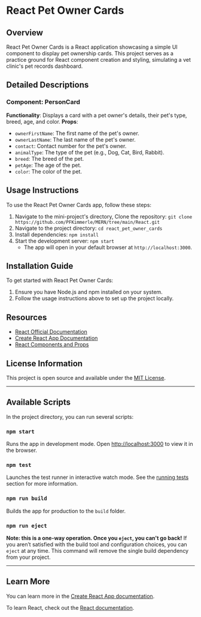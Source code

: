 # React Pet Owner Cards

## Overview
React Pet Owner Cards is a React application showcasing a simple UI component to display pet ownership cards. This project serves as a practice ground for React component creation and styling, simulating a vet clinic's pet records dashboard.

## Detailed Descriptions
### Component: PersonCard
**Functionality**: Displays a card with a pet owner's details, their pet's type, breed, age, and color.
**Props**:
- `ownerFirstName`: The first name of the pet's owner.
- `ownerLastName`: The last name of the pet's owner.
- `contact`: Contact number for the pet's owner.
- `animalType`: The type of the pet (e.g., Dog, Cat, Bird, Rabbit).
- `breed`: The breed of the pet.
- `petAge`: The age of the pet.
- `color`: The color of the pet.

## Usage Instructions
To use the React Pet Owner Cards app, follow these steps:
1. Navigate to the mini-project's directory, Clone the repository: `git clone https://github.com/PFKimmerle/MERN/tree/main/React.git` 
2. Navigate to the project directory: `cd react_pet_owner_cards`
3. Install dependencies: `npm install`
4. Start the development server: `npm start`
   - The app will open in your default browser at `http://localhost:3000`.

## Installation Guide
To get started with React Pet Owner Cards:
1. Ensure you have Node.js and npm installed on your system.
2. Follow the usage instructions above to set up the project locally.

## Resources
- [React Official Documentation](https://reactjs.org/docs/getting-started.html)
- [Create React App Documentation](https://create-react-app.dev/docs/getting-started/)
- [React Components and Props](https://reactjs.org/docs/components-and-props.html)

## License Information
This project is open source and available under the [MIT License](LICENSE).

---

## Available Scripts

In the project directory, you can run several scripts:

### `npm start`
Runs the app in development mode. Open [http://localhost:3000](http://localhost:3000) to view it in the browser.

### `npm test`
Launches the test runner in interactive watch mode. See the [running tests](https://facebook.github.io/create-react-app/docs/running-tests) section for more information.

### `npm run build`
Builds the app for production to the `build` folder.

### `npm run eject`
**Note: this is a one-way operation. Once you `eject`, you can't go back!**
If you aren’t satisfied with the build tool and configuration choices, you can `eject` at any time. This command will remove the single build dependency from your project.

---

## Learn More

You can learn more in the [Create React App documentation](https://facebook.github.io/create-react-app/docs/getting-started).

To learn React, check out the [React documentation](https://reactjs.org/).
